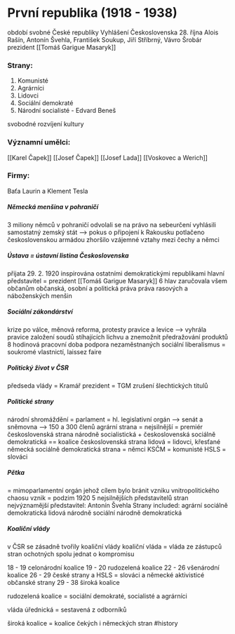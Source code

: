 # První republika (1918 - 1938)
období svobné České republiky
Vyhlášení Československa 28. října
Alois Rašín, Antonín Švehla, František Soukup, Jiří Stříbrný, Vávro Šrobár
prezident [[Tomáš Garigue Masaryk]]
### Strany:
1. Komunisté
2. Agrárníci
3. Lidovci
4. Sociální demokraté
5. Národní socialisté - Edvard Beneš

svobodné rozvíjení kultury
### Významní umělci:
[[Karel Čapek]]
[[Josef Čapek]]
[[Josef Lada]]
[[Voskovec a Werich]]

### Firmy:
Baťa
Laurin a Klement
Tesla

##### Německá menšina v pohraničí 
3 miliony němců
v pohraničí
odvolali se na právo na sebeurčení
vyhlásili samostatný zemský stát --> pokus o připojení k Rakousku
potlačeno československou armádou
zhoršilo vzájemné vztahy mezi čechy a němci
##### Ústava = ústavní listina Československa
přijata 29. 2. 1920
inspirována ostatními demokratickými republikami
hlavní představitel = prezident [[Tomáš Garigue Masaryk]]
6 hlav
zaručovala všem občanům občanská, osobní a politická práva
práva rasových a náboženských menšin
##### Sociální zákondárství
krize po válce, měnová reforma, protesty
pravice a levice --> vyhrála pravice
založení soudů stíhajících lichvu a znemožnit předražování produktů
8 hodinová pracovní doba
podpora nezaměstnaných
sociální liberalismus = soukromé vlastnictí, laissez faire
##### Politický život v ČSR
předseda vlády = Kramář
prezident = TGM
zrušení šlechtických titulů
##### Politické strany
národní shromáždění = parlament = hl. legislativní orgán --> senát a sněmovna --> 150 a 300 členů
agrární strana = nejsilnější = premiér
československá strana národně socialistická + československá sociálně demokratická == koalice
československá strana lidová = lidovci, křesťané
německá sociálně demokratická strana = němci
KSČM = komunisté
HSLS = slováci 
##### Pětka
= mimoparlamentní orgán jehož cílem bylo bránit vzniku vnitropolitického chaosu
vznik = podzim 1920
5 nejsilnějších představitelů stran
nejvýznamější představitel: Antonín Švehla
Strany included: 
agrární
sociálně demokratická
lidová
národně sociální
národně demokratická
##### Koaliční vlády
v ČSR se zásadně tvořily koaliční vlády
koaliční vláda = vláda ze zástupců stran ochotných spolu jednat o kompromisu

18 - 19 celonárodní koalice
19 - 20 rudozelená koalice
22 - 26 všenárodní koalice
26 - 29 české strany a HSLS = slováci a německé aktivisticé občanské strany
29 - 38 široká koalice


rudozelená koalice = sociální demokraté, socialisté a agrárníci

vláda úřednická = sestavená z odborníků

široká koalice = koalice čekých i německých stran
#history 